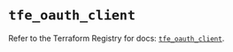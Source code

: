# `tfe_oauth_client`

Refer to the Terraform Registry for docs: [`tfe_oauth_client`](https://registry.terraform.io/providers/hashicorp/tfe/0.51.1/docs/resources/oauth_client).
